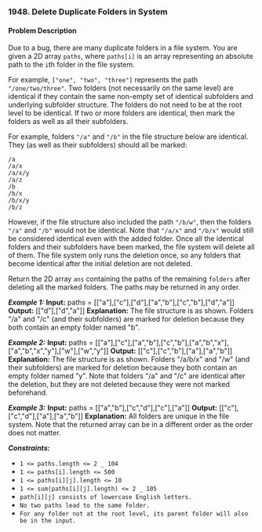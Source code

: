 ### 1948. Delete Duplicate Folders in System

#### Problem Description

Due to a bug, there are many duplicate folders in a file system. You are given a 2D array `paths`, where `paths[i]` is an array representing an absolute path to the `i`th folder in the file system.

For example, `["one", "two", "three"]` represents the path `"/one/two/three"`.
Two folders (not necessarily on the same level) are identical if they contain the same non-empty set of identical subfolders and underlying subfolder structure. The folders do not need to be at the root level to be identical. If two or more folders are identical, then mark the folders as well as all their subfolders.

For example, folders `"/a"` and `"/b"` in the file structure below are identical. They (as well as their subfolders) should all be marked:

```
/a
/a/x
/a/x/y
/a/z
/b
/b/x
/b/x/y
/b/z
```

However, if the file structure also included the path `"/b/w"`, then the folders `"/a"` and `"/b"` would not be identical. Note that `"/a/x"` and `"/b/x"` would still be considered identical even with the added folder.
Once all the identical folders and their subfolders have been marked, the file system will delete all of them. The file system only runs the deletion once, so any folders that become identical after the initial deletion are not deleted.

Return the 2D array `ans` containing the paths of the remaining `folders` after deleting all the marked folders. The paths may be returned in any order.

**_Example 1:_**
**Input:** paths = [["a"],["c"],["d"],["a","b"],["c","b"],["d","a"]]
**Output:** [["d"],["d","a"]]
**Explanation:** The file structure is as shown.
Folders "/a" and "/c" (and their subfolders) are marked for deletion because they both contain an empty
folder named "b".

**_Example 2:_**
**Input:** paths = [["a"],["c"],["a","b"],["c","b"],["a","b","x"],["a","b","x","y"],["w"],["w","y"]]
**Output:** [["c"],["c","b"],["a"],["a","b"]]
**Explanation:** The file structure is as shown.
Folders "/a/b/x" and "/w" (and their subfolders) are marked for deletion because they both contain an empty folder named "y".
Note that folders "/a" and "/c" are identical after the deletion, but they are not deleted because they were not marked beforehand.

**_Example 3:_**
**Input:** paths = [["a","b"],["c","d"],["c"],["a"]]
**Output:** [["c"],["c","d"],["a"],["a","b"]]
**Explanation:** All folders are unique in the file system.
Note that the returned array can be in a different order as the order does not matter.

**_Constraints:_**

- `1 <= paths.length <= 2 _ 104`
- `1 <= paths[i].length <= 500`
- `1 <= paths[i][j].length <= 10`
- `1 <= sum(paths[i][j].length) <= 2 _ 105`
- `path[i][j] consists of lowercase English letters.`
- `No two paths lead to the same folder.`
- `For any folder not at the root level, its parent folder will also be in the input.`
